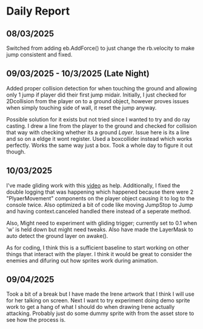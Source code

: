 # Daily Report
## 08/03/2025
Switched from adding eb.AddForce() to just change the rb.velocity to make jump consistent and fixed.

## 09/03/2025 - 10/3/2025 (Late Night)
Added proper collision detection for when touching the ground and allowing only 1 jump if player did their first jump midair. Initially, I just checked for 2Dcollision from the player on to a ground object, however proves issues when simply touching side of wall, it reset the jump anyway.

Possible solution for it exists but not tried since I wanted to try and do ray casting. I drew a line from the player to the ground and checked for collision that way with checking whether its a ground *Layer*. Issue here is its a line and so on a eldge it wont register. Used a boxcollider instead which works perfectly. Works the same way just a box. Took a whole day to figure it out though.

## 10/03/2025
I've made gliding work with this [video](https://www.youtube.com/watch?v=s8lQKlp-EJo&ab_channel=PitiIT) as help. Additionally, I fixed the double logging that was happening which happened because there were 2 "PlyaerMovement" components on the player object causing it to log to the console twice. Also optimized a bit of code like moving JumpStop to Jump and having context.canceled handled there instead of a seperate method.

Also, Might need to experiment with gliding trigger; currently set to 0.1 when 'w' is held down but might need tweaks. Also have made the LayerMask to auto detect the ground layer on awake(). 

As for coding, I think this is a sufficient baseline to start working on other things that interact with the player. I think it would be great to consider the enemies and difuring out how sprites work during animation.

## 09/04/2025
Took a bit of a break but I have made the Irene artwork that I think I will use for her talking on screen. Next I want to try experiment doing demo sprite work to get a hang of what I should do when drawing Irene actually attacking. Probably just do some dummy sprite with from the asset store to see how the process is.